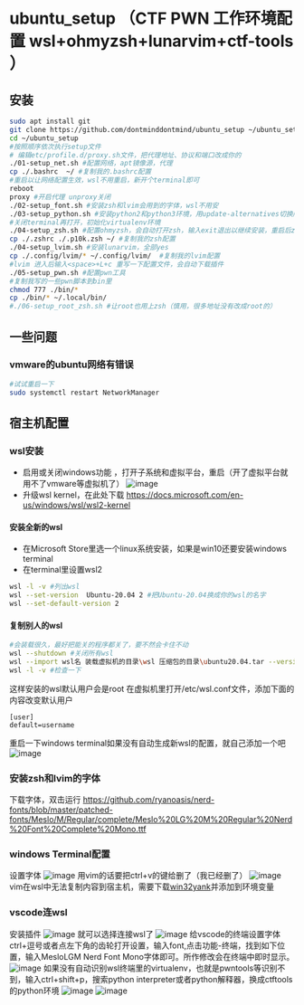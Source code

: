 # ubuntu_setup （CTF PWN 工作环境配置 wsl+ohmyzsh+lunarvim+ctf-tools ）

## 安装
```bash
sudo apt install git
git clone https://github.com/dontminddontmind/ubuntu_setup ~/ubuntu_setup
cd ~/ubuntu_setup
#按照顺序依次执行setup文件
# 编辑etc/profile.d/proxy.sh文件，把代理地址、协议和端口改成你的
./01-setup_net.sh #配置网络，apt镜像源，代理
cp ./.bashrc  ~/ #复制我的.bashrc配置
#重启以让网络配置生效，wsl不用重启，新开个terminal即可
reboot
proxy #开启代理 unproxy关闭
./02-setup_font.sh #安装zsh和lvim会用到的字体，wsl不用安
./03-setup_python.sh #安装python2和python3环境，用update-alternatives切换版本
#关闭terminal再打开，初始化virtualenv环境
./04-setup_zsh.sh #配置ohmyzsh，会自动打开zsh，输入exit退出以继续安装，重启后zsh会变成默认shell
cp ./.zshrc ./.p10k.zsh ~/ #复制我的zsh配置
./04-setup_lvim.sh #安装lunarvim，全部yes
cp ./.config/lvim/* ~/.config/lvim/  #复制我的lvim配置
#lvim 进入后输入<space>+L+c 重写一下配置文件，会自动下载插件
./05-setup_pwn.sh #配置pwn工具
#复制我写的一些pwn脚本到bin里
chmod 777 ./bin/*
cp ./bin/* ~/.local/bin/
#./06-setup_root_zsh.sh #让root也用上zsh（慎用，很多地址没有改成root的）
```
## 一些问题
### vmware的ubuntu网络有错误
```bash
#试试重启一下
sudo systemctl restart NetworkManager
```

## 宿主机配置
### wsl安装
* 启用或关闭windows功能 ，打开子系统和虚拟平台，重启（开了虚拟平台就用不了vmware等虚拟机了）
![image](https://user-images.githubusercontent.com/39674475/190902178-a5cf4246-1aa2-4914-a391-666b75299e84.png)
* 升级wsl kernel，在此处下载 https://docs.microsoft.com/en-us/windows/wsl/wsl2-kernel
#### 安装全新的wsl
* 在Microsoft Store里选一个linux系统安装，如果是win10还要安装windows terminal
* 在terminal里设置wsl2
```bash
wsl -l -v #列出wsl
wsl --set-version  Ubuntu-20.04 2 #把Ubuntu-20.04换成你的wsl的名字
wsl --set-default-version 2
```
#### 复制别人的wsl
```bash
#会装载很久，最好把能关的程序都关了，要不然会卡住不动
wsl --shutdown #关闭所有wsl
wsl --import wsl名 装载虚拟机的目录\wsl 压缩包的目录\ubuntu20.04.tar --version 2
wsl -l -v #检查一下
```
这样安装的wsl默认用户会是root
在虚拟机里打开/etc/wsl.conf文件，添加下面的内容改变默认用户
```
[user]
default=username
```
重启一下windows terminal如果没有自动生成新wsl的配置，就自己添加一个吧
![image](https://user-images.githubusercontent.com/39674475/190948233-c0a4675f-584d-48a1-bd90-05edb58ff869.png)

### 安装zsh和lvim的字体
下载字体，双击运行
https://github.com/ryanoasis/nerd-fonts/blob/master/patched-fonts/Meslo/M/Regular/complete/Meslo%20LG%20M%20Regular%20Nerd%20Font%20Complete%20Mono.ttf
### windows Terminal配置
设置字体
![image](https://user-images.githubusercontent.com/39674475/190944643-ab3b446f-5bb1-4c20-86ea-56fba6fc3689.png)
用vim的话要把ctrl+v的键给删了（我已经删了）
![image](https://user-images.githubusercontent.com/39674475/190947642-8b20523e-6bf1-448d-86dd-05a6c99ef0b6.png)
vim在wsl中无法复制内容到宿主机，需要下载[win32yank](https://github.com/equalsraf/win32yank/releases/tag/v0.0.4)并添加到环境变量

### vscode连wsl
安装插件
![image](https://user-images.githubusercontent.com/39674475/190944140-032d166b-77d6-4364-b5f3-50dd82ac85ac.png)
就可以选择连接wsl了
![image](https://user-images.githubusercontent.com/39674475/190944195-73ab81b7-61d3-4673-94a8-53c87335250d.png)
给vscode的终端设置字体
ctrl+逗号或者点左下角的齿轮打开设置，输入font,点击功能-终端，找到如下位置，输入MesloLGM Nerd Font Mono字体即可。所作修改会在终端中即时显示。
![image](https://user-images.githubusercontent.com/39674475/190944726-860f8536-f8bf-4d4c-a374-372d209209cb.png)
如果没有自动识别wsl终端里的virtualenv，也就是pwntools等识别不到，输入ctrl+shift+p，搜索python interpreter或者python解释器，换成ctftools的python环境
![image](https://user-images.githubusercontent.com/39674475/190947490-8b37f1fc-dac8-427d-839f-4f71ffe8370c.png)
![image](https://user-images.githubusercontent.com/39674475/190947511-bd9321ac-387e-4362-ac34-c750cf173695.png)



